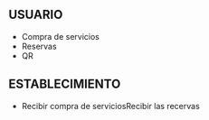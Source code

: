 ## USUARIO
- Compra de servicios
- Reservas
- QR


## ESTABLECIMIENTO
- Recibir compra de serviciosRecibir las recervas

